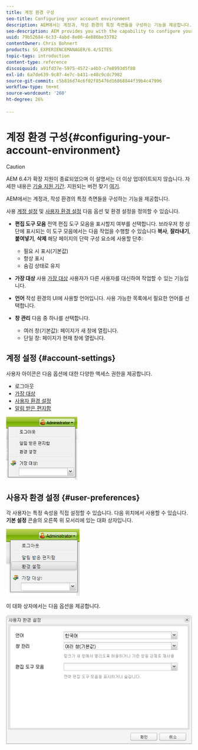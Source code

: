 ```yaml
---
title: 계정 환경 구성
seo-title: Configuring your account environment
description: AEM에서는 계정과, 작성 환경의 특정 측면들을 구성하는 기능을 제공합니다.
seo-description: AEM provides you with the capability to configure your account and certain aspects of the author environment.
uuid: 79b52684-6c33-4abd-8e06-4e886be33782
contentOwner: Chris Bohnert
products: SG_EXPERIENCEMANAGER/6.4/SITES
topic-tags: introduction
content-type: reference
discoiquuid: a91fd37e-5975-4572-a4b3-c7e8993d5f88
exl-id: 6a7de639-9c87-4e7c-b431-e48c9cdc7982
source-git-commit: c5b816d74c6f02f85476d16868844f39b4c47996
workflow-type: tm+mt
source-wordcount: '260'
ht-degree: 26%

---
```


# 계정 환경 구성{#configuring-your-account-environment}

>[!CAUTION]
>
>AEM 6.4가 확장 지원이 종료되었으며 이 설명서는 더 이상 업데이트되지 않습니다. 자세한 내용은 [기술 지원 기간](https://helpx.adobe.com/kr/support/programs/eol-matrix.html). 지원되는 버전 찾기 [여기](https://experienceleague.adobe.com/docs/).

AEM에서는 계정과, 작성 환경의 특정 측면들을 구성하는 기능을 제공합니다.

사용 [계정 설정](#account-settings) 및 [사용자 환경 설정](#user-preferences) 다음 옵션 및 환경 설정을 정의할 수 있습니다.

* **편집 도구 모음**
전역 편집 도구 모음을 표시할지 여부를 선택합니다. 브라우저 창 상단에 표시되는 이 도구 모음에서는 다음 작업을 수행할 수 있습니다 
**복사**, **잘라내기**, **붙여넣기**, **삭제** 해당 페이지의 단락 구성 요소에 사용할 단추:

   * 필요 시 표시(기본값)
   * 항상 표시
   * 숨김 상태로 유지

* **가장 대상**
사용 [가장 대상](/help/sites-administering/security.md#impersonating-another-user) 사용자가 다른 사용자를 대신하여 작업할 수 있는 기능입니다.

* **언어**
작성 환경의 UI에 사용할 언어입니다. 사용 가능한 목록에서 필요한 언어를 선택합니다.

* **창 관리**
다음 중 하나를 선택합니다.

   * 여러 창(기본값): 페이지가 새 창에 열립니다.
   * 단일 창: 페이지가 현재 창에 열립니다.

## 계정 설정 {#account-settings}

사용자 아이콘은 다음 옵션에 대한 다양한 액세스 권한을 제공합니다.

* 로그아웃
* [가장 대상](/help/sites-administering/security.md#impersonating-another-user)
* [사용자 환경 설정](#user-preferences)
* [알림 받은 편지함](/help/sites-classic-ui-authoring/author-env-inbox.md)

![chlimage_1-170](assets/chlimage_1-170.png)

## 사용자 환경 설정 {#user-preferences}

각 사용자는 특정 속성을 직접 설정할 수 있습니다. 다음 위치에서 사용할 수 있습니다. **기본 설정** 콘솔의 오른쪽 위 모서리에 있는 대화 상자입니다.

![screen_shot_2012-02-08at105033am](assets/screen_shot_2012-02-08at105033am.png)

이 대화 상자에서는 다음 옵션을 제공합니다.

![chlimage_1-171](assets/chlimage_1-171.png)
